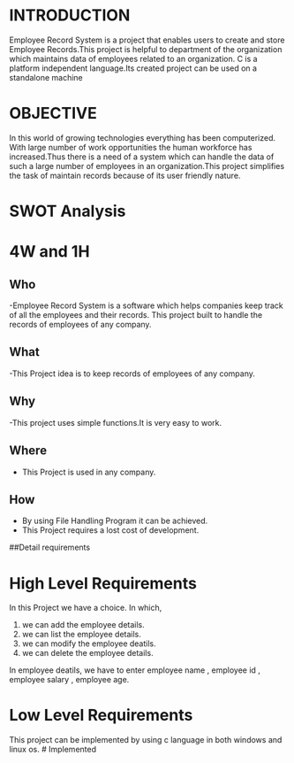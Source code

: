 # INTRODUCTION

Employee Record System is a project that enables users to create and store Employee Records.This project is helpful to department of the organization which maintains data of employees related to an organization.
C is a platform independent language.Its created project can be used on a standalone machine 

# OBJECTIVE

In this world of growing technologies everything has been computerized. With large number of work opportunities the human workforce has increased.Thus there is a need of a system which can handle the data of such a large number of employees in an organization.This project simplifies the task of maintain records because of its user friendly nature.

# SWOT Analysis


# 4W and 1H

## Who
-Employee Record System is a software which helps companies keep track of all the employees and their records. This project built to handle the records of employees of    any company.

## What
-This Project idea is to keep records of employees of any company.

## Why
-This project uses simple functions.It is very easy to work.

## Where
- This Project is used in any company.
## How
- By using File Handling Program it can be achieved.
- This Project requires a lost cost of development.

##Detail requirements
# High Level Requirements
  In this Project we have a choice. In which, 
  1. we can add the employee details. 
  2. we can list the employee details.
  3. we can modify the employee deatils.
  4. we can delete the employee details.
  
  In employee deatils, we have to enter employee name , employee id , employee salary , employee age.
  
 # Low Level Requirements
  This project can be implemented by using c language in both windows and linux os. # Implemented
  


